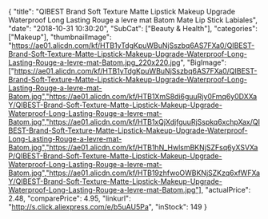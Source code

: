 {
	"title": "QIBEST Brand Soft Texture Matte Lipstick Makeup Upgrade Waterproof Long Lasting Rouge a levre mat Batom Mate Lip Stick Labiales",
	"date": "2018-10-31 10:30:20",
	"SubCat": ["Beauty & Health"],
	"categories": ["Makeup"],
	"thumbnailImage": "https://ae01.alicdn.com/kf/HTB1yTdgKpuWBuNjSszbq6AS7FXa0/QIBEST-Brand-Soft-Texture-Matte-Lipstick-Makeup-Upgrade-Waterproof-Long-Lasting-Rouge-a-levre-mat-Batom.jpg_220x220.jpg",
	"BigImage": ["https://ae01.alicdn.com/kf/HTB1yTdgKpuWBuNjSszbq6AS7FXa0/QIBEST-Brand-Soft-Texture-Matte-Lipstick-Makeup-Upgrade-Waterproof-Long-Lasting-Rouge-a-levre-mat-Batom.jpg","https://ae01.alicdn.com/kf/HTB1XmS8di6guuRjy0Fmq6y0DXXaY/QIBEST-Brand-Soft-Texture-Matte-Lipstick-Makeup-Upgrade-Waterproof-Long-Lasting-Rouge-a-levre-mat-Batom.jpg","https://ae01.alicdn.com/kf/HTB1xQjXdjfguuRjSspkq6xchpXax/QIBEST-Brand-Soft-Texture-Matte-Lipstick-Makeup-Upgrade-Waterproof-Long-Lasting-Rouge-a-levre-mat-Batom.jpg","https://ae01.alicdn.com/kf/HTB1hN_HwlsmBKNjSZFsq6yXSVXaP/QIBEST-Brand-Soft-Texture-Matte-Lipstick-Makeup-Upgrade-Waterproof-Long-Lasting-Rouge-a-levre-mat-Batom.jpg","https://ae01.alicdn.com/kf/HTB19zhfwoOWBKNjSZKzq6xfWFXaY/QIBEST-Brand-Soft-Texture-Matte-Lipstick-Makeup-Upgrade-Waterproof-Long-Lasting-Rouge-a-levre-mat-Batom.jpg"],
	"actualPrice": 2.48,
	"comparePrice": 4.95,
	"linkurl": "http://s.click.aliexpress.com/e/b5uAU5Pa",
	"inStock": 149
}
